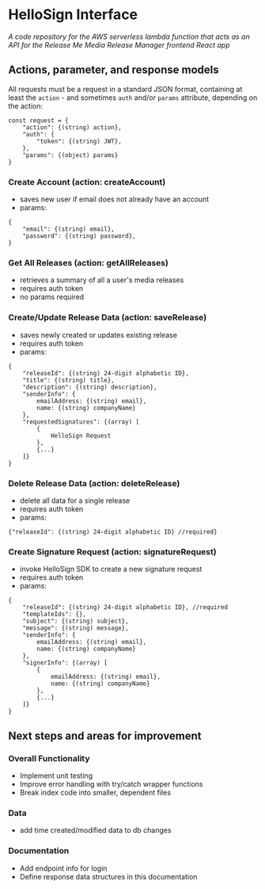 # HelloSign Interface

*A code repository for the AWS serverless lambda function that acts as an API for the Release Me Media Release Manager frontend React app*

## Actions, parameter, and response models

All requests must be a request in a standard JSON format, containing at least the `action` - and sometimes `auth` and/or `params` attribute, depending on the action:

```
const request = {
	"action": {(string) action},
	"auth": {
		"token": {(string) JWT},
	},
	"params": {(object) params}
}
```

### Create Account (action: createAccount)

- saves new user if email does not already have an account
- params:

```
{
	"email": {(string) email},
	"password": {(string) password},
}
```

### Get All Releases (action: getAllReleases)

- retrieves a summary of all a user's media releases
- requires auth token
- no params required


### Create/Update Release Data (action: saveRelease)

- saves newly created or updates existing release
- requires auth token
- params:

```
{
	"releaseId": {(string) 24-digit alphabetic ID},
	"title": {(string) title},
	"description": {(string) description},
	"senderInfo": {
		emailAddress: {(string) email},
		name: {(string) companyName}
	},
	"requestedSignatures": {(array) [
		{
			HelloSign Request
		},
		{...}
	]}
}
```

### Delete Release Data (action: deleteRelease)

- delete all data for a single release
- requires auth token
- params:

```
{"releaseId": {(string) 24-digit alphabetic ID} //required}
```


### Create Signature Request (action: signatureRequest)

- invoke HelloSign SDK to create a new signature request
- requires auth token
- params:

```
{
	"releaseId": {(string) 24-digit alphabetic ID}, //required
	"templateIds": {},
	"subject": {(string) subject},
	"message": {(string) message},
	"senderInfo": {
		emailAddress: {(string) email},
		name: {(string) companyName}
	},
	"signerInfo": {(array) [
		{
			emailAddress: {(string) email},
			name: {(string) companyName}
		},
		{...}
	]}
}
```

## Next steps and areas for improvement

### Overall Functionality

- Implement unit testing
- Improve error handling with try/catch wrapper functions
- Break index code into smaller, dependent files

### Data

- add time created/modified data to db changes

### Documentation

- Add endpoint info for login
- Define response data structures in this documentation
